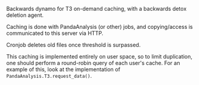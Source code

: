 Backwards dynamo for T3 on-demand caching, with a backwards detox deletion agent.

Caching is done with PandaAnalysis (or other) jobs, and copying/access is communicated to this server via HTTP. 

Cronjob deletes old files once threshold is surpassed.  

This caching is implemented entirely on user space, so to limit duplication, one should perform a round-robin query of each user's cache.
For an example of this, look at the implementation of `PandaAnalysis.T3.request_data()`. 
